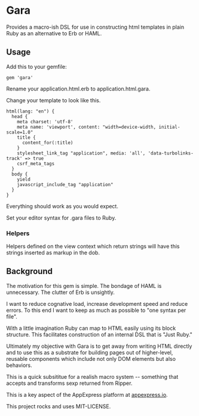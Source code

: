 # Gara

Provides a macro-ish DSL for use in constructing html templates in plain Ruby as an alternative to Erb or HAML.

## Usage

Add this to your gemfile:

    gem 'gara'

Rename your application.html.erb to application.html.gara.

Change your template to look like this.

    html(lang: "en") {
      head {
        meta charset: 'utf-8'
        meta name: 'viewport', content: "width=device-width, initial-scale=1.0"
        title {
          content_for(:title)
        }
        stylesheet_link_tag "application", media: 'all', 'data-turbolinks-track' => true
        csrf_meta_tags
      }
      body {
        yield
        javascript_include_tag "application"
      }
    }

Everything should work as you would expect.

Set your editor syntax for .gara files to Ruby.

### Helpers

Helpers defined on the view context which return strings will have this strings inserted as markup in the dob.

## Background

The motivation for this gem is simple.  The bondage of HAML is unnecessary.  The clutter of Erb is unsightly.

I want to reduce cognative load, increase development speed and reduce errors.  To this end I want to keep as much as possible to "one syntax per file".

With a little imagination Ruby can map to HTML easily using its block structure.  This facilitates construction of an internal DSL that is "Just Ruby."

Ultimately my objective with Gara is to get away from writing HTML directly and to use this as a substrate for building pages out of higher-level, reusable components which include not only DOM elements but also behaviors.

This is a quick subsititue for a realish macro system -- something that accepts and transforms sexp returned from Ripper.

This is a key aspect of the AppExpress platform at [appexpress.io](http://appexpress.io).

This project rocks and uses MIT-LICENSE.
